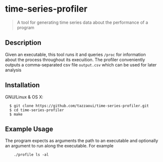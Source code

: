 # time-series-profiler
> A tool for generating time series data about the performance of a program

## Description

Given an executable, this tool runs it and queries ```/proc``` for information about the process throughout its execuition. The profiler conveniently outputs a comma-separated csv file ```output.csv``` which can be used for later analysis

## Installation

GNU/Linux & OS X:

```
  $ git clone https://github.com/tazzaoui/time-series-profiler.git
  $ cd time-series-profiler
  $ make
```
## Example Usage

The program expects as arguments the path to an executable and optionally an argument to run along the executable. For example
```
    ./profile ls -al
```

